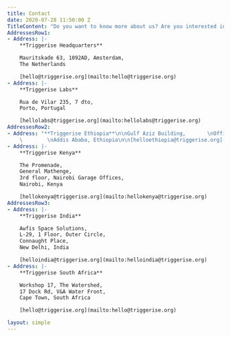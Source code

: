 ```yaml
---
title: Contact
date: 2020-07-28 11:50:00 Z
TitleContent: "Do you want to know more about us? Are you interested in investing with us, writing about us or just sharing some thoughts? Let’s talk. You can use the form above or email us directly at: [hello@triggerise.org](mailto:hello@triggerise.org)"
AddressesRow1:
- Address: |-
    **Triggerise Headquarters**

    Mauritskade 63, 1092AD, Amsterdam,
    The Netherlands

    [hello@triggerise.org](mailto:hello@triggerise.org)
- Address: |-
    **Triggerise Labs**

    Rua de Vilar 235, 7 dto,
    Porto, Portugal

    [hellolabs@triggerise.org](mailto:hellolabs@triggerise.org)
AddressesRow2:
- Address: "**Triggerise Ethiopia**\n\nGulf Aziz Building,       \nOffice Number 120,
    \        \nAddis Ababa, Ethiopia\n\n[helloethiopia@triggerise.org](mailto:helloethiopia@triggerise.org)"
- Address: |-
    **Triggerise Kenya**

    The Promenade,
    General Mathenge,
    3rd floor, Nairobi Garage Offices,
    Nairobi, Kenya

    [hellokenya@triggerise.org](mailto:hellokenya@triggerise.org)
AddressesRow3:
- Address: |-
    **Triggerise India**

    Awfis Space Solutions,
    L-29, 1 Floor, Outer Circle,
    Connaught Place,
    New Delhi, India

    [helloindia@triggerise.org](mailto:helloindia@triggerise.org)
- Address: |-
    **Triggerise South Africa**

    Workshop 17, The Watershed,
    17 Dock Rd, V&A Water Front,
    Cape Town, South Africa

    [hello@triggerise.org](mailto:hello@triggerise.org)

layout: simple
---
```



